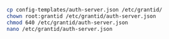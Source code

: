 ﻿```sh
cp config-templates/auth-server.json /etc/grantid/
chown root:grantid /etc/grantid/auth-server.json
chmod 640 /etc/grantid/auth-server.json
nano /etc/grantid/auth-server.json
```
